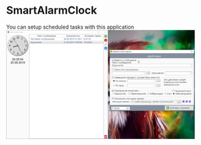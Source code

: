 # SmartAlarmClock
You can setup scheduled tasks with this application
![Screenshot](screenshot.png)
